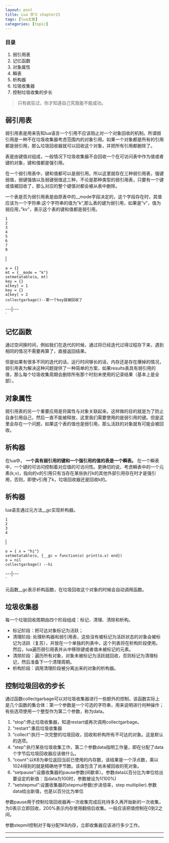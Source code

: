 ```yaml
---
layout: post
title: Lua 学习 chapter23  
tags: [lua文章]
categories: [topic]
---
```

### 目录

  1. 弱引用表
  2. 记忆函数
  3. 对象属性
  4. 瞬表
  5. 析构器
  6. 垃圾收集器
  7. 控制垃圾收集的步长

> 只有疯狂过，你才知道自己究竟能不能成功。

## 弱引用表

弱引用表是用来告知lua语言一个引用不应该阻止对一个对象回收的机制。所谓弱引用是一种不在垃圾收集器考虑范围内的对象引用。如果一个对象都是所有的引用都是弱引用，那么垃圾回收器就可以回收这个对象，并把所有引用都删除了。

表是由键值对组成，一般情况下垃圾收集器不会回收一个在可访问表中作为值或者键的对象，键和值都是强引用。

在一个弱引用表中，键和值都可以是弱引用。所以这里就存在三种弱引用表，强键弱值，弱键强值以及弱键弱值这三种，不论是那种类型的弱引用表，只要有一个键或值被回收了，那么对应的整个键值对都会被从表中删除。

一个表是否为弱引用表是由原表中的__mode字段决定的，这个字段存在时，其值应该为一个字符串:这个字符串的值为”k”,那么表的键为弱引用，如果是”v”，值为弱应用，”kv”，表示这个表的键和值都是弱引用。

    
    
    1
    2
    3
    4
    5
    6
    7
    8
    

|

    
    
    a = {}
    mt = {__mode = "k"}
    setmetatable(a, mt)
    key = {}
    a[key] = 1
    key = {}
    a[key] = 2
    collectgarbage()--第一个key就被回收了
      
  
---|---  
`

## 记忆函数

通过空间换时间，例如我们在迭代的时候，通过将已经迭代过得过程存下来，遇到相同的情况不需要再算了，直接返回结果。

但是如果有很多不同的迭代的话，运行时间够长的话，内存还是存在爆掉的情况，弱引用表为解决这种问题提供了一种简单的方案，如果results表具有弱引用的值，那么每个垃圾收集周期会删除所有那个时刻未使用的记录结果（基本上是全部）。

## 对象属性

弱引用表的另一个重要应用是将属性与对象关联起来。这样做的目的就是为了防止自身引用自己，然后一直不能被释放，这里我们需要使用的是弱引用的键。但是这里会存在一个问题，如果这个表的值也是弱引用，那么活跃的对象就有可能会被回收。

## 析构器

在lua中， **一个具有弱引用的键和一个强引用的值的表是一个瞬表。**
在一个瞬表中，一个键的可访问控制着对应值的可访问性。更确切的说，考虑瞬表中的一个元素(k,v)，指向的v的引用只有当存在某些执行k的其他外部引用存在时才是强引用，否则，即使v引用了k，垃圾回收器还是回收k的。

## 析构器

lua语言通过元方法__gc实现析构器。

    
    
    1
    2
    3
    4
    

|

    
    
    o = { x = "hi"}
    setmetatable(o, {__gc = function(o) print(o.x) end})
    o = nil
    collectgarbage() --hi
      
  
---|---  
`

元函数__gc表示析构函数，在垃圾回收这个对象的时候会自动调用函数。

## 垃圾收集器

每一个垃圾回收周期由四个阶段组成：标记、清理、清除和析构。

  * 标记阶段：把可达对象标记为活跃；
  * 清理阶段: 处理析构器和弱引用表，这些没有被标记为活跃状态的对象会被标记为活跃（复苏），并放在一个单独的列表中，这个列表将在析构阶段使用。然后，lua遍历弱引用表并从中移除键或者值未被标记的元素。
  * 清除阶段：遍历所有对象，对象未被标记为活跃就回收，否则标记为清理标记，然后准备下一个清理周期。
  * 析构阶段：调用清理阶段被分离出来的对象的析构器。

## 控制垃圾回收的步长

通过函数collectgarbage可以对垃圾收集器进行一些额外的控制，该函数实际上是几个函数的集合体：第一个参数是一个可选的字符串，用来说明进行何种操作；有些选项使用一个整型作为第二个参数，称为data。

  1. “stop”:停止垃圾收集器，知道restart或再次调用collectgarbage。
  2. “restart”:重启垃圾收集器
  3. “collect”:执行一次完整的垃圾回收，回收和析构所有不可达的对象。这是默认的选项。
  4. “step”:执行某些垃圾收集工作，第二个参数data指明工作量，即在分配了data个字节后垃圾回收器应该做什么。
  5. “count”:以KB为单位返回当前已使用的内存数，该结果是一个浮点数，乘以1024得到的就是精确地字节数。该值包含了尚未被回收的死对象。
  6. “setpause”:设置收集器的pause参数(间歇率）。参数data以百分比为单位给出要设定的新值：当data为100时，参数被设为1(100%)
  7. “setstepmul”:设置收集器的stepmul参数(步进倍率，step multiplier).参数data给出新值，也是以百分比为单位

参数pause用于控制垃圾回收器再一次收集完成后扥待多久再开始新的一次收集，为0表示立即回收，200%表示内存使用翻倍后收集。一般应该把值控制在0到2之间。

参数stepmil控制对于每分配1KB内存，立即收集器应该进行多少工作。

* * *

* * *